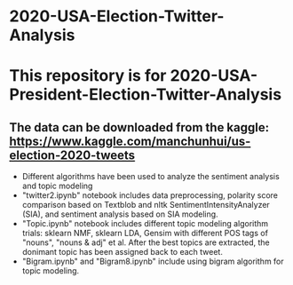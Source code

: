 # 2020-USA-Election-Twitter-Analysis
#  This repository is for 2020-USA-President-Election-Twitter-Analysis
## The data can be downloaded from the kaggle: https://www.kaggle.com/manchunhui/us-election-2020-tweets
* Different algorithms have been used to analyze the sentiment analysis and topic modeling
* "twitter2.ipynb" notebook includes data preprocessing, polarity score comparison based on Textblob and nltk SentimentIntensityAnalyzer (SIA), and sentiment analysis based on SIA modeling.
* "Topic.ipynb" notebook includes different topic modeling algorithm trials: sklearn NMF, sklearn LDA, Gensim with different POS tags of "nouns", "nouns & adj" et al. After the best topics are extracted, the donimant topic has been assigned back to each tweet. 
* "Bigram.ipynb" and "Bigram8.ipynb" include using bigram algorithm for topic modeling. 
